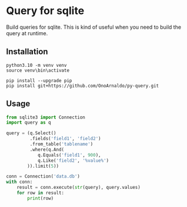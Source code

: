 # Query for sqlite

Build queries for sqlite. This is kind of useful when you need 
to build the query at runtime.


## Installation

```shell
python3.10 -m venv venv
source venv\bin\activate

pip install --upgrade pip
pip install git+https://github.com/OnoArnaldo/py-query.git
```

## Usage

```python
from sqlite3 import Connection
import query as q

query = (q.Select()
         .fields('field1', 'field2')
         .from_table('tablename')
         .where(q.And(
            q.Equals('field1', 900), 
            q.Like('field2', '%value%')
        )).limit(5))

conn = Connection('data.db')
with conn:
    result = conn.execute(str(query), query.values)
    for row in result:
        print(row)
```
